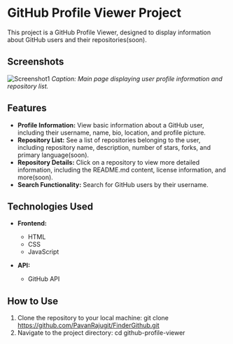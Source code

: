 
# GitHub Profile Viewer Project

This project is a GitHub Profile Viewer, designed to display information about GitHub users and their repositories(soon).

## Screenshots

![Screenshot1](/Users/pavanraju/Desktop/AI-Project/github-profile-viewer/home-page.png)
*Caption: Main page displaying user profile information and repository list.*

## Features

- **Profile Information:** View basic information about a GitHub user, including their username, name, bio, location, and profile picture.
- **Repository List:** See a list of repositories belonging to the user, including repository name, description, number of stars, forks, and primary language(soon).
- **Repository Details:** Click on a repository to view more detailed information, including the README.md content, license information, and more(soon).
- **Search Functionality:** Search for GitHub users by their username.

## Technologies Used

- **Frontend:**
  - HTML
  - CSS
  - JavaScript

- **API:**
  - GitHub API


## How to Use

1. Clone the repository to your local machine: git clone https://github.com/PavanRajugit/FinderGithub.git
2. Navigate to the project directory: cd github-profile-viewer


